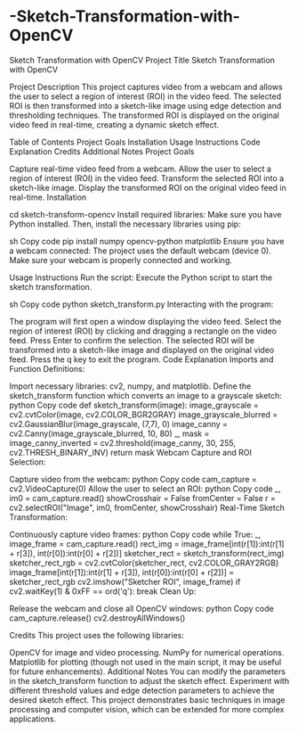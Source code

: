 # -Sketch-Transformation-with-OpenCV


Sketch Transformation with OpenCV
Project Title
Sketch Transformation with OpenCV

Project Description
This project captures video from a webcam and allows the user to select a region of interest (ROI) in the video feed. The selected ROI is then transformed into a sketch-like image using edge detection and thresholding techniques. The transformed ROI is displayed on the original video feed in real-time, creating a dynamic sketch effect.

Table of Contents
Project Goals
Installation
Usage Instructions
Code Explanation
Credits
Additional Notes
Project Goals

Capture real-time video feed from a webcam.
Allow the user to select a region of interest (ROI) in the video feed.
Transform the selected ROI into a sketch-like image.
Display the transformed ROI on the original video feed in real-time.
Installation

cd sketch-transform-opencv
Install required libraries:
Make sure you have Python installed. Then, install the necessary libraries using pip:

sh
Copy code
pip install numpy opencv-python matplotlib
Ensure you have a webcam connected:
The project uses the default webcam (device 0). Make sure your webcam is properly connected and working.

Usage Instructions
Run the script:
Execute the Python script to start the sketch transformation.

sh
Copy code
python sketch_transform.py
Interacting with the program:

The program will first open a window displaying the video feed.
Select the region of interest (ROI) by clicking and dragging a rectangle on the video feed. Press Enter to confirm the selection.
The selected ROI will be transformed into a sketch-like image and displayed on the original video feed.
Press the q key to exit the program.
Code Explanation
Imports and Function Definitions:

Import necessary libraries: cv2, numpy, and matplotlib.
Define the sketch_transform function which converts an image to a grayscale sketch:
python
Copy code
def sketch_transform(image):
    image_grayscale = cv2.cvtColor(image, cv2.COLOR_BGR2GRAY)
    image_grayscale_blurred = cv2.GaussianBlur(image_grayscale, (7,7), 0)
    image_canny = cv2.Canny(image_grayscale_blurred, 10, 80)
    _, mask = image_canny_inverted = cv2.threshold(image_canny, 30, 255, cv2.THRESH_BINARY_INV)
    return mask
Webcam Capture and ROI Selection:

Capture video from the webcam:
python
Copy code
cam_capture = cv2.VideoCapture(0)
Allow the user to select an ROI:
python
Copy code
_, im0 = cam_capture.read()
showCrosshair = False
fromCenter = False
r = cv2.selectROI("Image", im0, fromCenter, showCrosshair)
Real-Time Sketch Transformation:

Continuously capture video frames:
python
Copy code
while True:
    _, image_frame = cam_capture.read()
    rect_img = image_frame[int(r[1]):int(r[1] + r[3]), int(r[0]):int(r[0] + r[2])]
    sketcher_rect = sketch_transform(rect_img)
    sketcher_rect_rgb = cv2.cvtColor(sketcher_rect, cv2.COLOR_GRAY2RGB)
    image_frame[int(r[1]):int(r[1] + r[3]), int(r[0]):int(r[0] + r[2])] = sketcher_rect_rgb
    cv2.imshow("Sketcher ROI", image_frame)
    if cv2.waitKey(1) & 0xFF == ord('q'):
        break
Clean Up:

Release the webcam and close all OpenCV windows:
python
Copy code
cam_capture.release()
cv2.destroyAllWindows()


Credits
This project uses the following libraries:

OpenCV for image and video processing.
NumPy for numerical operations.
Matplotlib for plotting (though not used in the main script, it may be useful for future enhancements).
Additional Notes
You can modify the parameters in the sketch_transform function to adjust the sketch effect.
Experiment with different threshold values and edge detection parameters to achieve the desired sketch effect.
This project demonstrates basic techniques in image processing and computer vision, which can be extended for more complex applications.
